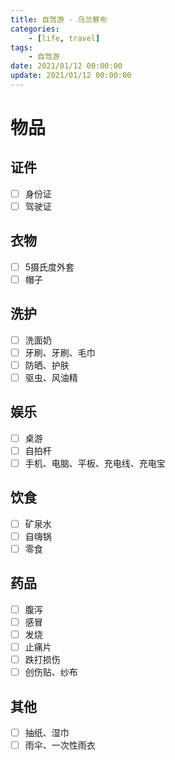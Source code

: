 ```yaml
---
title: 自驾游 - 乌兰察布
categories: 
	- [life, travel]
tags:
	- 自驾游
date: 2021/01/12 00:00:00
update: 2021/01/12 00:00:00
---
```


# 物品

## 证件

- [ ] 身份证
- [ ] 驾驶证

## 衣物

- [ ] 5摄氏度外套
- [ ] 帽子

## 洗护

- [ ] 洗面奶
- [ ] 牙刷、牙刷、毛巾
- [ ] 防晒、护肤
- [ ] 驱虫、风油精

## 娱乐

- [ ] 桌游
- [ ] 自拍杆
- [ ] 手机、电脑、平板、充电线、充电宝

## 饮食

- [ ] 矿泉水
- [ ] 自嗨锅
- [ ] 零食

## 药品

- [ ] 腹泻
- [ ] 感冒
- [ ] 发烧
- [ ] 止痛片
- [ ] 跌打损伤
- [ ] 创伤贴、纱布

## 其他

- [ ] 抽纸、湿巾
- [ ] 雨伞、一次性雨衣